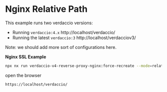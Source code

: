 # Nginx Relative Path

This example runs two verdaccio versions:

- Running `verdaccio:4.x` http://localhost/verdaccio/
- Running the latest `verdaccio:3` http://localhost/verdacciov3/

Note: we should add more sort of configurations here.

**Nginx SSL Example**

```bash
npx nx run verdaccio-v4-reverse-proxy-nginx:force-recreate --mode=relative-path-ssl
```

open the browser

```
https://localhost/verdaccio/
```
